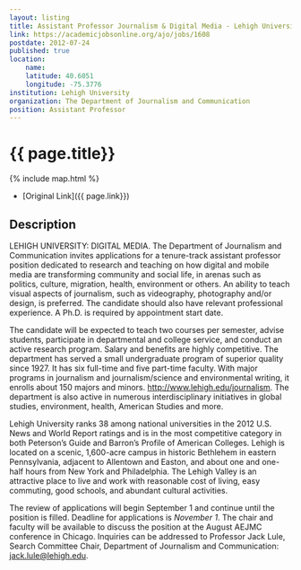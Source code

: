 ```yaml
---
layout: listing
title: Assistant Professor Journalism & Digital Media - Lehigh University
link: https://academicjobsonline.org/ajo/jobs/1608
postdate: 2012-07-24
published: true
location:
    name: 
    latitude: 40.6051
    longitude: -75.3776
institution: Lehigh University
organization: The Department of Journalism and Communication
position: Assistant Professor
---
```



# {{ page.title}}

{% include map.html %}



* [Original Link]({{ page.link}})

## Description
LEHIGH UNIVERSITY: DIGITAL MEDIA. The Department of Journalism and Communication invites applications for a tenure-track assistant professor position dedicated to research and teaching on how digital and mobile media are transforming community and social life, in arenas such as politics, culture, migration, health, environment or others. An ability to teach visual aspects of journalism, such as videography, photography and/or design, is preferred. The candidate should also have relevant professional experience. A Ph.D. is required by appointment start date.

The candidate will be expected to teach two courses per semester, advise students, participate in departmental and college service, and conduct an active research program. Salary and benefits are highly competitive. The department has served a small undergraduate program of superior quality since 1927. It has six full-time and five part-time faculty. With major programs in journalism and journalism/science and environmental writing, it enrolls about 150 majors and minors. <http://www.lehigh.edu/journalism>. The department is also active in numerous interdisciplinary initiatives in global studies, environment, health, American Studies and more.

Lehigh University ranks 38 among national universities in the 2012 U.S. News and World Report ratings and is in the most competitive category in both Peterson’s Guide and Barron’s Profile of American Colleges. Lehigh is located on a scenic, 1,600-acre campus in historic Bethlehem in eastern Pennsylvania, adjacent to Allentown and Easton, and about one and one-half hours from New York and Philadelphia. The Lehigh Valley is an attractive place to live and work with reasonable cost of living, easy commuting, good schools, and abundant cultural activities.

The review of applications will begin September 1 and continue until the position is filled. Deadline for applications is *November 1*. The chair and faculty will be available to discuss the position at the August AEJMC conference in Chicago. Inquiries can be addressed to Professor Jack Lule, Search Committee Chair, Department of Journalism and Communication: <jack.lule@lehigh.edu>.